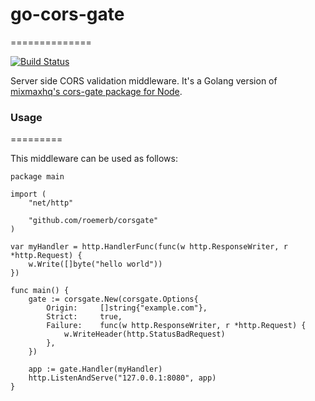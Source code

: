 # go-cors-gate
==============

[![Build Status](https://travis-ci.org/roemerb/go-cors-gate.svg?branch=master)](https://travis-ci.org/roemerb/go-cors-gate)

Server side CORS validation middleware. It's a Golang version of [mixmaxhq's cors-gate package for Node](https://github.com/mixmaxhq).

### Usage
=========

This middleware can be used as follows:

```
package main

import (
	"net/http"
	
	"github.com/roemerb/corsgate"
)

var myHandler = http.HandlerFunc(func(w http.ResponseWriter, r *http.Request) {
	w.Write([]byte("hello world"))
})

func main() {
	gate := corsgate.New(corsgate.Options{
		Origin: 	[]string{"example.com"},
		Strict: 	true,
		Failure: 	func(w http.ResponseWriter, r *http.Request) {
			w.WriteHeader(http.StatusBadRequest)
		},
	})
	
	app := gate.Handler(myHandler)
	http.ListenAndServe("127.0.0.1:8080", app)
}
```